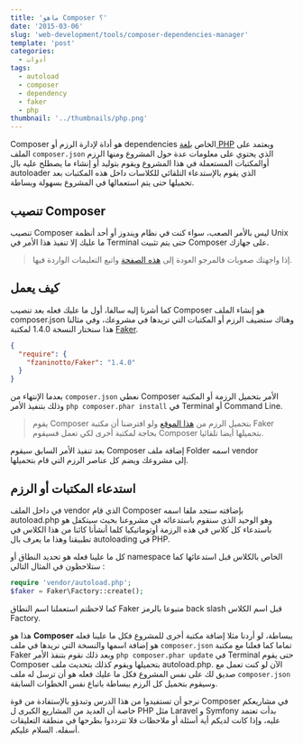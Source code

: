 ```yaml
---
title: 'ماهو Composer ؟'
date: '2015-03-06'
slug: 'web-development/tools/composer-dependencies-manager'
template: 'post'
categories:
  - أدوات
tags:
  - autoload
  - composer
  - dependency
  - faker
  - php
thumbnail: '../thumbnails/php.png'
---
```


Composer هو أداة لإدارة الرزم أو dependencies الخاص [بلغة PHP](/web-development/php/why-php-is-so-popular/) ويعتمد على الملف `composer.json` الذي يحتوي على معلومات عدة حول المشروع ومنها الرزم أوالمكتبات المستعملة في هذا المشروع ويقوم بتوليد أو إنشاء ما يصطلح عليه بال autoloader الذي يقوم بالإستدعاء التلقائي للكلاسات داخل هذه المكتبات بعد تحميلها حتى يتم استعمالها في المشروع بسهولة وبساطة.

## تنصيب Composer

تنصيب Composer ليس بالأمر الصعب، سواء كنت في نظام ويندوز أو أحد أنظمة Unix ما عليك إلا تنفيذ هذا الأمر في Terminal حتى يتم تثبيت Composer على جهازك.

> إذا واجهتك صعوبات فالمرجو العودة إلى [هذه الصفحة](https://getcomposer.org/download/ 'تنصيب Composer') واتبع التعليمات الواردة فيها.

## كيف يعمل

كما أشرنا إليه سالفا، أول ما عليك فعله بعد تنصيب Composer هو إنشاء الملف composer.json وهناك ستضيف الرزم أو المكتبات التي تريدها في مشروعك، وفي مثالنا هذا سنختار النسخة 1.4.0 لمكتبة [Faker](/web-development/php/seeding-database-using-faker/).

```json
{
  "require": {
    "fzaninotto/Faker": "1.4.0"
  }
}
```

بعدما الإنتهاء من `composer.json` نعطي Composer الأمر بتحميل الرزمة أو المكتبة وذلك بتنفيذ الأمر `php composer.phar install` في Terminal أو Command Line.

> يقوم Composer بتحميل الرزم من [هذا الموقع](https://packagist.org/ 'Packagist') ولو افترضنا أن مكتبة Faker بحاجة لمكتبة أخرى لكي تعمل فسيقوم Composer بتحميلها أيضا تلقائيا.

بعد تنفيذ الأمر السابق سيقوم Composer إضافة ملف Folder اسمه vendor إلى مشروعك ويضم كل عناصر الرزم التي قام بتحميلها.

## استدعاء المكتبات أو الرزم

في داخل الملف vendor الذي قام Composer بإضافته ستجد ملفا اسمه autoload.php وهو الوحيد الذي سنقوم باستدعائه في مشروعنا بحيث سيتكفل هو باستدعاء كل كلاس في هذه الرزمة أوتوماتيكيا كلما أنشأنا كائنا من هذا الكلاس في تطبيقنا وهذا ما يعرف بال autoloading في PHP.

كل ما علينا فعله هو تحديد النطاق أو namespace الخاص بالكلاس قبل استدعائها كما ستلاحظون في المثال التالي :

```php
require 'vendor/autoload.php';
$faker = Faker\Factory::create();
```

كما لاحظتم استعملنا اسم النطاق Faker متبوعا بالرمز back slash قبل اسم الكلاس Factory.

هذا هو **Composer** ببساطة، لو أردنا مثلا إضافة مكتبة أخرى للمشروع فكل ما علينا فعله هو إضافة اسمها والنسخة التي نريدها في ملف `composer.json` تماما كما فعلنا مع مكتبة Faker وبعد ذلك نقوم بتنفذ الأمر `php composer.phar update` في Terminal حتى يقوم Composer بتحميلها ويقوم كذلك بتحديث ملف autoload.php. الآن لو كنت تعمل مع صديق لك على نفس المشروع فكل ما عليك فعله هو أن ترسل له ملف `composer.json` وسيقوم بتحميل كل الرزم ببساطة باتباع نفس الخطوات السابقة.

نرجو أن تستفيدوا من هذا الدرس وتبدؤو بالإستفادة من قوة Composer في مشاريعكم خاصة أن العديد من المشاريع الكبرى ل PHP مثل Laravel و Symfony بدأت تعتمد عليه، وإذا كانت لديكم أية أسئلة أو ملاحظات فلا تترددوا بطرحها في منطقة التعليقات أسفله. السلام عليكم.
